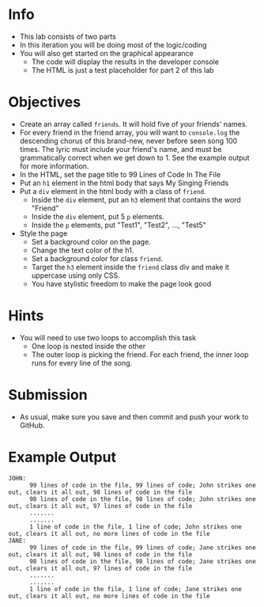 # Info
  * This lab consists of two parts
  * In this iteration you will be doing most of the logic/coding
  * You will also get started on the graphical appearance
      * The code will display the results in the developer console
      * The HTML is just a test placeholder for part 2 of this lab

# Objectives
  * Create an array called `friends`. It will hold five of your friends' names.
  * For every friend in the friend array, you will want to `console.log` the descending chorus of this brand-new, never before seen song 100 times. The lyric must include your friend's name, and must be grammatically correct when we get down to 1. See the example output for more information.
  * In the HTML, set the page title to 99 Lines of Code In The File
  * Put an `h1` element in the html body that says My Singing Friends
  * Put a `div` element in the html body with a class of `friend`.
      * Inside the `div` element, put an `h3` element that contains the word "Friend"
      * Inside the `div` element, put 5 `p` elements.
      * Inside the `p` elements, put "Test1", "Test2", ..., "Test5"
  * Style the page
      * Set a background color on the page.
      * Change the text color of the h1.
      * Set a background color for class `friend`.
      * Target the `h3` element inside the `friend` class div and make it uppercase using only CSS.
      * You have stylistic freedom to make the page look good

# Hints
  * You will need to use two loops to accomplish this task
      * One loop is nested inside the other
      * The outer loop is picking the friend. For each friend, the inner loop runs for every line of the song.

# Submission
  * As usual, make sure you save and then commit and push your work to GitHub.

# Example Output

```
JOHN:
      99 lines of code in the file, 99 lines of code; John strikes one out, clears it all out, 98 lines of code in the file
      98 lines of code in the file, 98 lines of code; John strikes one out, clears it all out, 97 lines of code in the file
      .......
      .......
      1 line of code in the file, 1 line of code; John strikes one out, clears it all out, no more lines of code in the file
JANE:
      99 lines of code in the file, 99 lines of code; Jane strikes one out, clears it all out, 98 lines of code in the file
      98 lines of code in the file, 98 lines of code; Jane strikes one out, clears it all out, 97 lines of code in the file
      .......
      .......
      1 line of code in the file, 1 line of code; Jane strikes one out, clears it all out, no more lines of code in the file
```